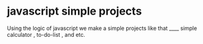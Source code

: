 # javascript simple projects
Using the logic of javascript we make a simple projects  like that ____ simple calculator , to-do-list , and etc.
